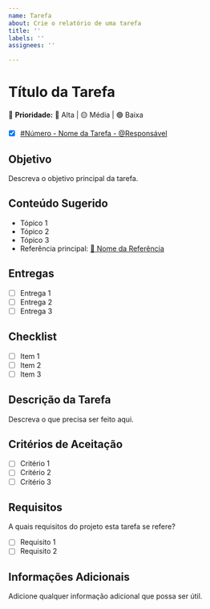 ```yaml
---
name: Tarefa
about: Crie o relatório de uma tarefa
title: ''
labels: ''
assignees: ''

---
```


# Título da Tarefa

📌 **Prioridade:** 🔴 Alta | 🟡 Média | 🟢 Baixa  

- [x] [#Número - Nome da Tarefa - @Responsável](URL_DO_REPOSITORIO)  

## Objetivo  

Descreva o objetivo principal da tarefa.  

## Conteúdo Sugerido  

- Tópico 1  
- Tópico 2  
- Tópico 3  
- Referência principal: [📄 Nome da Referência](URL_DA_REFERENCIA)  

## Entregas  

- [ ] Entrega 1  
- [ ] Entrega 2  
- [ ] Entrega 3  

## Checklist  

- [ ] Item 1  
- [ ] Item 2  
- [ ] Item 3  

## Descrição da Tarefa  

Descreva o que precisa ser feito aqui.  

## Critérios de Aceitação  

- [ ] Critério 1  
- [ ] Critério 2  
- [ ] Critério 3  

## Requisitos  

A quais requisitos do projeto esta tarefa se refere?  

- [ ] Requisito 1  
- [ ] Requisito 2  

## Informações Adicionais  

Adicione qualquer informação adicional que possa ser útil.  
